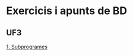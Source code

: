 # Exercicis i apunts de BD

## UF3

[1. Subprogrames](https://github.com/mhornos/DAW1-M02_BD/blob/main/UF3)
